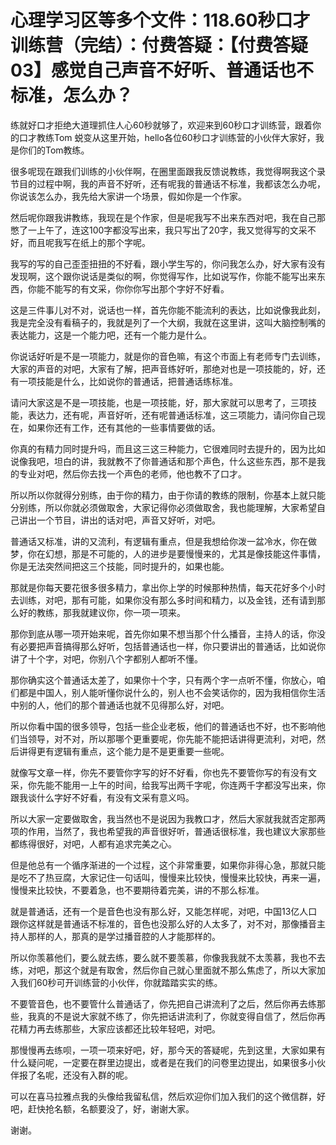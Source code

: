 # 心理学习区等多个文件：118.60秒口才训练营（完结）：付费答疑：【付费答疑03】感觉自己声音不好听、普通话也不标准，怎么办？

练就好口才拒绝大道理抓住人心60秒就够了，欢迎来到60秒口才训练营，跟着你的口才教练Tom 蜕变从这里开始，hello各位60秒口才训练营的小伙伴大家好，我是你们的Tom教练。

很多呢现在跟我们训练的小伙伴啊，在圈里面跟我反馈说教练，我觉得啊我这个录节目的过程中啊，我的声音不好听，还有呢我的普通话不标准，我都该怎么办呢，你说该怎么办，我先给大家讲一个场景，假如你是一个作家。

然后呢你跟我讲教练，我现在是个作家，但是呢我写不出来东西对吧，我在自己那憋了一上午了，连这100字都没写出来，我只写出了20字，我又觉得写的文采不好，而且呢我写在纸上的那个字呢。

我写的写的自己歪歪扭扭的不好看，跟小学生写的，你问我怎么办，好大家有没有发现啊，这个跟你说话是类似的啊，你觉得写作，比如说写作，你能不能写出来东西，你能不能写的有文采，你你你写出那个字好不好看。

这是三件事儿对不对，说话也一样，首先你能不能流利的表达，比如说像我此刻，我是完全没有看稿子的，我就是列了一个大纲，我就在这里讲，这叫大脑控制嘴的表达能力，这是一个能力吧，还有一个能力是什么。

你说话好听是不是一项能力，就是你的音色嘛，有这个市面上有老师专门去训练，大家的声音的对吧，大家有了解，把声音练好听，那绝对也是一项技能的，好，还有一项技能是什么，比如说你的普通话，把普通话练标准。

请问大家这是不是一项技能，也是一项技能，好，那大家就可以思考了，三项技能，表达力，还有呢，声音好听，还有呢普通话标准，这三项能力，请问你自己现在，如果你还有工作，还有其他的一些事情要做的话。

你真的有精力同时提升吗，而且这三这三种能力，它很难同时去提升的，因为比如说像我吧，坦白的讲，我就教不了你普通话和那个声色，什么这些东西，那不是我的专业对吧，然后你去找一个声色的老师，他也教不了口才。

所以所以你就得分别练，由于你的精力，由于你请的教练的限制，你基本上就只能分别练，所以你就必须做取舍，大家记得你必须做取舍，我也能理解，大家希望自己讲出一个节目，讲出的话对吧，声音又好听，对吧。

普通话又标准，讲的又流利，有逻辑有重点，但是我想给你泼一盆冷水，你在做梦，你在幻想，那是不可能的，人的进步是要慢慢来的，尤其是像技能这件事情，你是无法突然间把这三个技能，同时提升的，如果也能。

那就是你每天要花很多很多精力，拿出你上学的时候那种热情，每天花好多个小时去训练，对吧，那有可能，如果你没有那么多时间和精力，以及金钱，还有请到那么好的教练，那我就建议你，你一项一项来。

那你到底从哪一项开始来呢，首先你如果不想当那个什么播音，主持人的话，你没有必要把声音搞得那么好听，包括普通话也一样，你只要讲出的普通话，比如说你讲了十个字，对吧，你别八个字都别人都听不懂。

那你确实这个普通话太差了，如果你十个字，只有两个字一点听不懂，你放心，咱们都是中国人，别人能听懂你说什么的，别人也不会笑话你的，因为我相信你生活中别的人，他们的那个普通话也就不见得那么好，对吧。

所以你看中国的很多领导，包括一些企业老板，他们的普通话也不好，也不影响他们当领导，对不对，所以那哪个更重要呢，你先能不能把话讲得更流利，对吧，然后讲得更有逻辑有重点，这个能力是不是更重要一些呢。

就像写文章一样，你先不要管你字写的好不好看，你也先不要管你写的有没有文采，你先能不能用一上午的时间，给我写出两千字呢，你连两千字都没写出来，你跟我谈什么字好不好看，有没有文采有意义吗。

所以大家一定要做取舍，我当然也不是说因为我教口才，然后大家就我就否定那两项的作用，当然了，我也希望我的声音很好听，普通话很标准，我也建议大家那些都练得很好，对吧，人都有追求完美之心。

但是他总有一个循序渐进的一个过程，这个非常重要，如果你非得心急，那就只能是吃不了热豆腐，大家记住一句话叫，慢慢来比较快，慢慢来比较快，再来一遍，慢慢来比较快，不要着急，也不要期待着完美，讲的不那么标准。

就是普通话，还有一个是音色也没有那么好，又能怎样呢，对吧，中国13亿人口跟你这样就是普通话不标准的，音色也没那么好的人太多了，对不对，那像播音主持人那样的人，那真的是学过播音腔的人才能那样的。

所以你羡慕他们，要么就去练，要么就不要羡慕，你像我我就不太羡慕，我也不去练，对吧，那这个就是有取舍，然后你自己就心里面就不那么焦虑了，所以大家加入我们60秒可开训练营的小伙伴，你就踏踏实实的练。

不要管音色，也不要管什么普通话了，你先把自己讲流利了之后，然后你再去练那些，我真的不是说大家就不练了，你先把话讲流利了，你就变得自信了，然后你再花精力再去练那些，大家应该都还比较年轻吧，对吧。

那慢慢再去练呗，一项一项来好吧，好，那今天的答疑呢，先到这里，大家如果有什么疑问呢，一定要在群里边提出，或者是在我们的问卷里边提出，如果很多小伙伴报了名呢，还没有入群的呢。

可以在喜马拉雅点我的头像给我留私信，然后欢迎你们加入我们的这个微信群，好吧，赶快抢名额，名额要没了，好，谢谢大家。

谢谢。